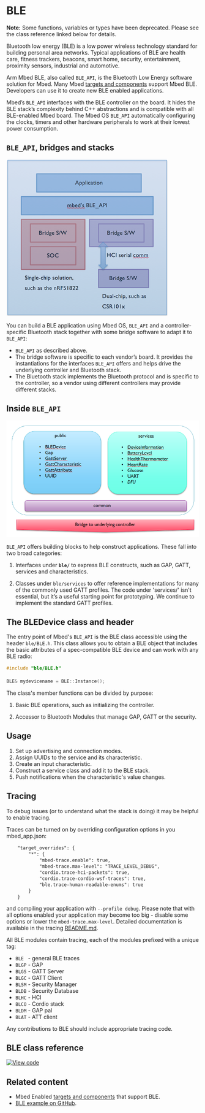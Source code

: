 # BLE

<span class="notes">**Note:** Some functions, variables or types have been deprecated. Please see the class reference linked below for details.</span>

Bluetooth low energy (BLE) is a low power wireless technology standard for building personal area networks. Typical applications of BLE are health care, fitness trackers, beacons, smart home, security, entertainment, proximity sensors, industrial and automotive.

Arm Mbed BLE, also called `BLE_API`, is the Bluetooth Low Energy software solution for Mbed. Many Mbed [targets and components](https://os.mbed.com/platforms/?mbed-enabled=15&connectivity=3) support Mbed BLE. Developers can use it to create new BLE enabled applications.

Mbed’s `BLE_API` interfaces with the BLE controller on the board. It hides the BLE stack’s complexity behind C++ abstractions and is compatible with all BLE-enabled Mbed board. The Mbed OS `BLE_API` automatically configuring the clocks, timers and other hardware peripherals to work at their lowest power consumption.

## `BLE_API`, bridges and stacks

<span class="images">![](../../../images/BLEDiagram.png)</span>

You can build a BLE application using Mbed OS, `BLE_API` and a controller-specific Bluetooth stack together with some bridge software to adapt it to `BLE_API`:

- `BLE_API` as described above.
- The bridge software is specific to each vendor’s board. It provides the instantiations for the interfaces `BLE_API` offers and helps drive the underlying controller and Bluetooth stack.
- The Bluetooth stack implements the Bluetooth protocol and is specific to the controller, so a vendor using different controllers may provide different stacks.

## Inside `BLE_API`

<span class="images">![](../../../images/Inside_API.png)</span>

`BLE_API` offers building blocks to help construct applications. These fall into two broad categories:

1. Interfaces under **`ble/`** to express BLE constructs, such as GAP, GATT, services and characteristics.

1. Classes under `ble/services` to offer reference implementations for many of the commonly used GATT profiles. The code under 'services/' isn't essential, but it’s a useful starting point for prototyping. We continue to implement the standard GATT profiles.

## The BLEDevice class and header

The entry point of Mbed's `BLE_API` is the BLE class accessible using the header `ble/BLE.h`. This class allows you to obtain a BLE object that includes the basic attributes of a spec-compatible BLE device and can work with any BLE radio:

```c TODO
#include "ble/BLE.h"

BLE& mydevicename = BLE::Instance();
```

The class's member functions can be divided by purpose:

1. Basic BLE operations, such as initializing the controller.

1. Accessor to Bluetooth Modules that manage GAP, GATT or the security.

## Usage

1. Set up advertising and connection modes.
1. Assign UUIDs to the service and its characteristic.
1. Create an input characteristic.
1. Construct a service class and add it to the BLE stack.
1. Push notifications when the characteristic's value changes.

## Tracing

To debug issues (or to understand what the stack is doing) it may be helpful to enable tracing.

Traces can be turned on by overriding configuration options in you mbed_app.json:

```
    "target_overrides": {
        "*": {
            "mbed-trace.enable": true,
            "mbed-trace.max-level": "TRACE_LEVEL_DEBUG",
            "cordio.trace-hci-packets": true,
            "cordio.trace-cordio-wsf-traces": true,
            "ble.trace-human-readable-enums": true
        }
    }
```

and compiling your application with `--profile debug`. Please note that with all options enabled your application may become too big - disable some options or lower the `mbed-trace.max-level`. Detailed documentation is available in the tracing [README.md](https://github.com/ARMmbed/mbed-os/blob/master/platform/mbed-trace/README.md).

All BLE modules contain tracing, each of the modules prefixed with a unique tag:
- `BLE ` - general BLE traces  
- `BLGP` - GAP
- `BLGS` - GATT Server
- `BLGC` - GATT Client
- `BLSM` - Security Manager
- `BLDB` - Security Database
- `BLHC` - HCI
- `BLCO` - Cordio stack
- `BLDM` - GAP pal
- `BLAT` - ATT client

Any contributions to BLE should include appropriate tracing code.

## BLE class reference

[![View code](https://www.mbed.com/embed/?type=library)](https://os.mbed.com/docs/mbed-os/v6.9/mbed-os-api-doxy/classble_1_1_b_l_e.html)

## Related content

- Mbed Enabled [targets and components](https://os.mbed.com/platforms/?mbed-enabled=15&connectivity=3) that support BLE.
- [BLE example on GitHub](https://github.com/ARMmbed/mbed-os-example-ble/).
